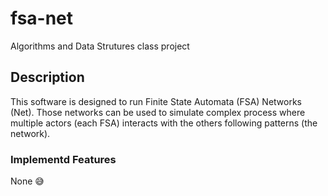 # fsa-net
Algorithms and Data Strutures class project

## Description 

This software is designed to run Finite State Automata (FSA) Networks (Net). Those networks can be used to simulate complex 
process where multiple actors (each FSA) interacts with the others following patterns (the network).


### Implementd Features
None :sweat_smile:



